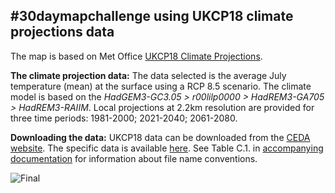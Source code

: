 ## #30daymapchallenge using UKCP18 climate projections data

The map is based on Met Office [UKCP18 Climate Projections](https://www.metoffice.gov.uk/pub/data/weather/uk/ukcp18/science-reports/UKCP18-Overview-report.pdf). 

**The climate projection data:** The data selected is the average July temperature (mean) at the surface using a RCP 8.5 scenario. The climate model is based on the *HadGEM3-GC3.05 > r00lilp0000 > HadREM3-GA705 > HadREM3-RAIIM*. Local projections at 2.2km resolution are provided for three time periods: 1981-2000; 2021-2040; 2061-2080.

**Downloading the data:** UKCP18 data can be downloaded from the [CEDA website](data.ceda.ac.uk/). The specific data is available [here](https://data.ceda.ac.uk/badc/ukcp18/data/land-cpm/uk/2.2km/rcp85/01/tas/mon/v20210615). See Table C.1. in [accompanying documentation](https://www.metoffice.gov.uk/binaries/content/assets/metofficegovuk/pdf/research/ukcp/ukcp18-guidance-data-availability-access-and-formats.pdf) for information about file name conventions. 

![Final](https://user-images.githubusercontent.com/57355504/142450472-3d6ca6d3-8e69-4bd3-b005-ff7bd434922a.png)

